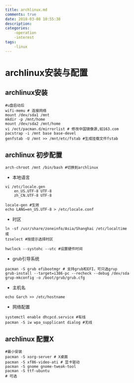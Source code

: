 ```yaml
---
title: archlinux.md
comments: true
date: 2018-03-08 10:55:38
description:
categories: 
    -operation
    -interest
tags: 
    -linux
---
```

# archlinux安装与配置

## archlinux安装

```shell
#u盘启动后
wifi-memu # 连接网络
mount /dev/sda1 /mnt
mkdir -p /mnt/home
mount /dev/sda2 /mnt/home
vi /ect/pacman.d/mirrorlist # 修改中国镜像源,如163.com
pacstrap -i /mnt base base-devel
genfstab -U /mnt >> /mnt/etc/fstab #生成挂载文件fstab
```

## archlinux 初步配置

```shell
arch-chroot /mnt /bin/bash #切换到archlinux
```

* 本地语言

```shell
vi /etc/locale.gen
    en_US.UTF-8 UTF-8
    zh_CN.UTF-8 UTF-8

locale-gen #生效
echo LANG=en_US.UTF-8 > /etc/locale.conf
```

* 时区

```shell
ln -sf /usr/share/zoneinfo/Asia/Shanghai /etc/localtime
或
tzselect #按提示选择时区

hwclock --systohc --utc #设置硬件时间
```

* grub引导系统

```shell
pacman -S grub efibootmgr # 支持grub和EFI，可只选grup
grub-install --target=i386-pc --recheck --debug /dev/sda
grup-mkconfig -o /boot/grub/grub.cfg
```

* 主机名

```shell
echo Garch >> /etc/hostname
```

* 网络配置

```shell
systemctl enable dhcpcd.service #有线
pacman -S iw wpa_supplicant dialog #无线
```

## archlinux 配置X

```shell
#最小安装
pacman -S xorg-server # X桌面
pacman -S xf86-video-ati # 显卡驱动
pacman -S gnome gnome-tweak-tool
pacman -S ttf-ubuntu
# 可选

```